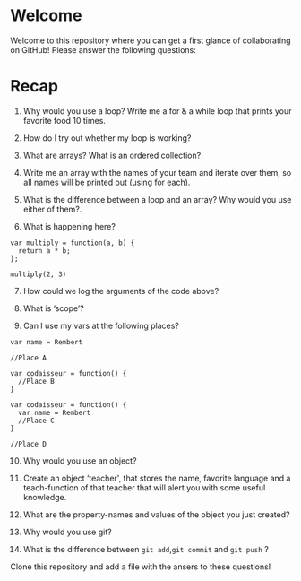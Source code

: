 # Welcome

Welcome to this repository where you can get a first glance of collaborating on GitHub! Please answer the following questions:

# Recap

1) Why would you use a loop? Write me a for & a while loop that prints your favorite food 10 times.

2) How do I try out whether my loop is working?

3) What are arrays? What is an ordered collection?

4) Write me an array with the names of your team and iterate over them, so all names will be printed out (using for each).

5) What is the difference between a loop and an array? Why would you use either of them?.

6) What is happening here?

```
var multiply = function(a, b) {
  return a * b; 
};

multiply(2, 3)
```

7) How could we log the arguments of the code above?

8) What is ‘scope’?

9) Can I use my vars at the following places?

```
var name = Rembert 

//Place A

var codaisseur = function() { 
  //Place B
}
```
```
var codaisseur = function() {
  var name = Rembert 
  //Place C
}

//Place D
```

10) Why would you use an object?

11) Create an object ‘teacher', that stores the name, 
favorite language and a teach-function of that teacher that will alert you with some useful knowledge.

12) What are the property-names and values of the object you just created?

13) Why would you use git? 

14) What is the difference between `git add`,`git commit` and `git push` ?

Clone this repository and add a file with the ansers to these questions!